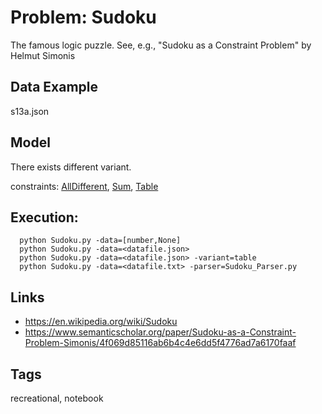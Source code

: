 # Problem: Sudoku

The famous logic puzzle. See, e.g., "Sudoku as a Constraint Problem" by Helmut Simonis

## Data Example
  s13a.json

## Model
  There exists different variant.

  constraints: [AllDifferent](https://pycsp.org/documentation/constraints/AllDifferent), [Sum](https://pycsp.org/documentation/constraints/Sum), [Table](https://pycsp.org/documentation/constraints/Table)

## Execution:
```
  python Sudoku.py -data=[number,None]
  python Sudoku.py -data=<datafile.json>
  python Sudoku.py -data=<datafile.json> -variant=table
  python Sudoku.py -data=<datafile.txt> -parser=Sudoku_Parser.py
```

## Links
 - https://en.wikipedia.org/wiki/Sudoku
 - https://www.semanticscholar.org/paper/Sudoku-as-a-Constraint-Problem-Simonis/4f069d85116ab6b4c4e6dd5f4776ad7a6170faaf

## Tags
  recreational, notebook
